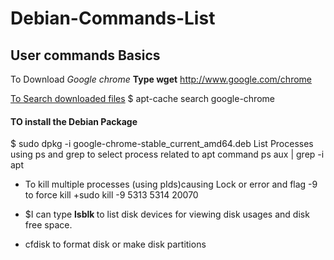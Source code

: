 # Debian-Commands-List
## User commands Basics

 To Download *Google chrome* 
 **Type wget** http://www.google.com/chrome

<u>To Search downloaded files</u> 
$ apt-cache search google-chrome

#### TO install the Debian Package
  $ sudo dpkg -i google-chrome-stable_current_amd64.deb 
 List Processes using ps and grep to select process related to apt command
 ps aux | grep -i apt 
 
 * To kill multiple processes (using pIds)causing Lock or error and flag -9 to force kill
 +sudo kill -9 5313 5314 20070
 
 * $I can type <b> lsblk </b> to list disk devices for viewing disk usages and disk free space.
  + cfdisk to format disk or make disk partitions
  
   

